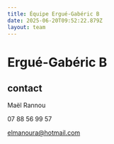 ```yaml
---
title: Équipe Ergué-Gabéric B
date: 2025-06-20T09:52:22.879Z
layout: team
---
```


# Ergué-Gabéric B



## contact 

Maël Rannou

07 88 56 99 57

elmanoura@hotmail.com

